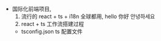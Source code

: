 - 国际化前端项目, 
  1. 流行的  react + ts + i18n
    全球都用, hello   你好   안녕하세요
  2. react + ts   工作流搭建过程 
    - tsconfig.json  ts 配置文件 